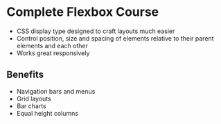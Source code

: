 # Complete Flexbox Course

- CSS display type designed to craft layouts much easier
- Control position, size and spacing of elements relative to their parent elements and each other
- Works great responsively

## Benefits

- Navigation bars and menus
- Grid layouts
- Bar charts
- Equal height columns

